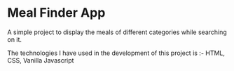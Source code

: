 <h1>Meal Finder App</h1>
<p>A simple project to display the meals of different categories while searching on it.</p>
<p>The technologies I have used in the development of this project is :- HTML, CSS, Vanilla Javascript</p>

